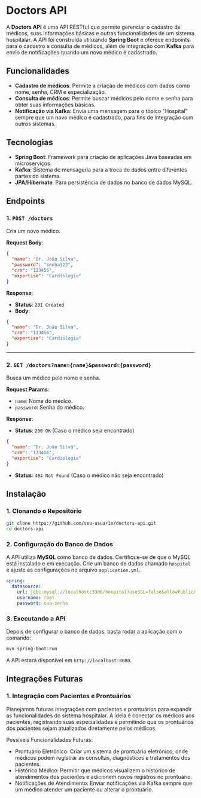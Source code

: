 # Doctors API

A **Doctors API** é uma API RESTful que permite gerenciar o cadastro de médicos, suas informações básicas e outras funcionalidades de um sistema hospitalar. A API foi construída utilizando **Spring Boot** e oferece endpoints para o cadastro e consulta de médicos, além de integração com **Kafka** para envio de notificações quando um novo médico é cadastrado.

## Funcionalidades

- **Cadastro de médicos**: Permite a criação de médicos com dados como nome, senha, CRM e especialização.
- **Consulta de médicos**: Permite buscar médicos pelo nome e senha para obter suas informações básicas.
- **Notificação via Kafka**: Envia uma mensagem para o tópico "Hospital" sempre que um novo médico é cadastrado, para fins de integração com outros sistemas.

## Tecnologias

- **Spring Boot**: Framework para criação de aplicações Java baseadas em microserviços.
- **Kafka**: Sistema de mensageria para a troca de dados entre diferentes partes do sistema.
- **JPA/Hibernate**: Para persistência de dados no banco de dados MySQL.

## Endpoints

### 1. `POST /doctors`
Cria um novo médico.

**Request Body**:
```json
{
  "name": "Dr. João Silva",
  "password": "senha123",
  "crm": "123456",
  "expertise": "Cardiologia"
}
```

**Response**:
- **Status**: `201 Created`
- **Body**:
```json
{
  "name": "Dr. João Silva",
  "crm": "123456",
  "expertise": "Cardiologia"
}
```

---

### 2. `GET /doctors?name={name}&password={password}`
Busca um médico pelo nome e senha.

**Request Params**:
- `name`: Nome do médico.
- `password`: Senha do médico.

**Response**:
- **Status**: `200 OK` (Caso o médico seja encontrado)
```json
{
  "name": "Dr. João Silva",
  "crm": "123456",
  "expertise": "Cardiologia"
}
```

- **Status**: `404 Not Found` (Caso o médico não seja encontrado)

## Instalação

### 1. Clonando o Repositório

```bash
git clone https://github.com/seu-usuario/doctors-api.git
cd doctors-api
```

### 2. Configuração do Banco de Dados

A API utiliza **MySQL** como banco de dados. Certifique-se de que o MySQL está instalado e em execução. Crie um banco de dados chamado `hospital` e ajuste as configurações no arquivo `application.yml`.

```yaml
spring:
  datasource:
    url: jdbc:mysql://localhost:3306/hospital?useSSL=false&allowPublicKeyRetrieval=true&serverTimezone=America/Sao_Paulo
    username: root
    password: sua-senha
```

### 3. Executando a API

Depois de configurar o banco de dados, basta rodar a aplicação com o comando:

```bash
mvn spring-boot:run
```

A API estará disponível em `http://localhost:8080`.

## Integrações Futuras

### 1. Integração com Pacientes e Prontuários

Planejamos futuras integrações com pacientes e prontuários para expandir as funcionalidades do sistema hospitalar. A ideia é conectar os médicos aos pacientes, registrando suas especialidades e permitindo que os prontuários dos pacientes sejam atualizados diretamente pelos médicos.

Possíveis Funcionalidades Futuras:

- Prontuário Eletrônico: Criar um sistema de prontuário eletrônico, onde médicos podem registrar as consultas, diagnósticos e tratamentos dos pacientes.
- Histórico Médico: Permitir que médicos visualizem o histórico de atendimentos dos pacientes e adicionem novos registros no prontuário.
- Notificações de Atendimento: Enviar notificações via Kafka sempre que um médico atender um paciente ou alterar o prontuário.


